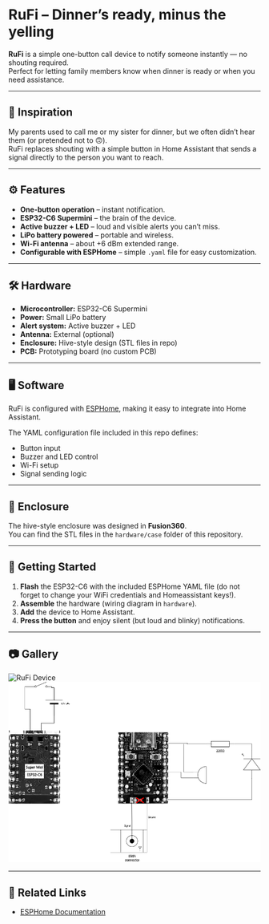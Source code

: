 # RuFi – Dinner’s ready, minus the yelling

**RuFi** is a simple one-button call device to notify someone instantly — no shouting required.  
Perfect for letting family members know when dinner is ready or when you need assistance.

---

## 📖 Inspiration
My parents used to call me or my sister for dinner, but we often didn’t hear them (or pretended not to 🙃).  
RuFi replaces shouting with a simple button in Home Assistant that sends a signal directly to the person you want to reach.

---

## ⚙️ Features
- **One-button operation** – instant notification.
- **ESP32-C6 Supermini** – the brain of the device.
- **Active buzzer + LED** – loud and visible alerts you can’t miss.
- **LiPo battery powered** – portable and wireless.
- **Wi-Fi antenna** – about +6 dBm extended range.
- **Configurable with ESPHome** – simple `.yaml` file for easy customization.

---

## 🛠 Hardware
- **Microcontroller:** ESP32-C6 Supermini
- **Power:** Small LiPo battery
- **Alert system:** Active buzzer + LED
- **Antenna:** External (optional)
- **Enclosure:** Hive-style design (STL files in repo)
- **PCB:** Prototyping board (no custom PCB)

---

## 🖥 Software
RuFi is configured with [ESPHome](https://esphome.io/), making it easy to integrate into Home Assistant.

The YAML configuration file included in this repo defines:
- Button input
- Buzzer and LED control
- Wi-Fi setup
- Signal sending logic

---

## 📐 Enclosure
The hive-style enclosure was designed in **Fusion360**.  
You can find the STL files in the `hardware/case` folder of this repository.

---

## 🚀 Getting Started
1. **Flash** the ESP32-C6 with the included ESPHome YAML file (do not forget to change your WiFi credentials and Homeassistant keys!).
2. **Assemble** the hardware (wiring diagram in `hardware`).
3. **Add** the device to Home Assistant.
4. **Press the button** and enjoy silent (but loud and blinky) notifications.

---

## 📷 Gallery
![RuFi Device](https://mkoerner.dev/rufi.png)
![Wiring diagram](hardware/wiringdiagram.png)

---

## 🔗 Related Links
- [ESPHome Documentation](https://esphome.io/)
